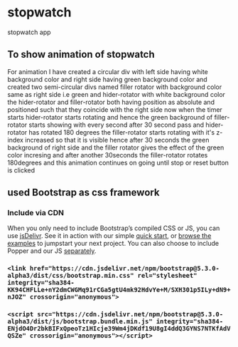 # stopwatch
stopwatch app

## To show animation of stopwatch
For animation I have created a circular div with left side having white background color and right side having green background color
and created two semi-circular divs named filler rotator with background color same as right side i.e green and hider-rotator with white background color
the hider-rotator and filler-rotator both having position as absolute and positioned such that they coincide with the right side
now when the timer starts hider-rotator starts rotating and hence the green background of filler-rotator starts showing with every second
after 30 second pass and hider-rotator has rotated 180 degrees the filler-rotator starts rotating with it's z-index increased so that it is visible
hence after 30 seconds the green background of right side and the filler rotator gives the effect of the green color incresing and
after another 30seconds the filler-rotator rotates 180degrees and this animation continues on going until stop or reset button is clicked

## used Bootstrap as css framework
### Include via CDN
When you only need to include Bootstrap’s compiled CSS or JS, you can use [jsDelivr](https://www.jsdelivr.com/package/npm/bootstrap). See it in action with our simple [quick start](https://getbootstrap.com/docs/5.3/getting-started/introduction/#quick-start), or [browse the examples](https://getbootstrap.com/docs/5.3/examples/) to jumpstart your next project. You can also choose to include Popper and our JS [separately](https://getbootstrap.com/docs/5.3/getting-started/introduction/#separate).


### `<link href="https://cdn.jsdelivr.net/npm/bootstrap@5.3.0-alpha3/dist/css/bootstrap.min.css" rel="stylesheet" integrity="sha384-KK94CHFLLe+nY2dmCWGMq91rCGa5gtU4mk92HdvYe+M/SXH301p5ILy+dN9+nJOZ" crossorigin="anonymous">`

### `<script src="https://cdn.jsdelivr.net/npm/bootstrap@5.3.0-alpha3/dist/js/bootstrap.bundle.min.js" integrity="sha384-ENjdO4Dr2bkBIFxQpeoTz1HIcje39Wm4jDKdf19U8gI4ddQ3GYNS7NTKfAdVQSZe" crossorigin="anonymous"></script>`
